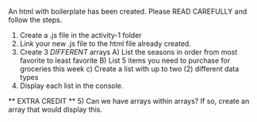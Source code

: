 An html with boilerplate has been created. Please READ CAREFULLY and follow the steps.

1) Create a .js file in the activity-1 folder
2) Link your new .js file to the html file already created.
3) Create 3 *DIFFERENT* arrays
    A) List the seasons in order from most favorite to least favorite
    B) List 5 items you need to purchase for groceries this week
    c) Create a list with up to two (2) different data types
4) Display each list in the console.

** EXTRA CREDIT **
5) Can we have arrays within arrays? If so, create an array that would display this.